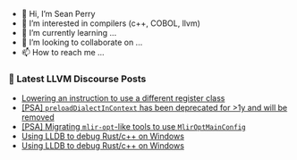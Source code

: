 - 👋 Hi, I’m Sean Perry
- 👀 I’m interested in compilers (c++, COBOL, llvm)
- 🌱 I’m currently learning ...
- 💞️ I’m looking to collaborate on ...
- 📫 How to reach me ...

<!---
s66perry/s66perry is a ✨ special ✨ repository because its `README.md` (this file) appears on your GitHub profile.
You can click the Preview link to take a look at your changes.
--->
### 📕 Latest LLVM Discourse Posts

<!-- DISCOURSE-LLVM:START -->
- [Lowering an instruction to use a different register class](https://discourse.llvm.org/t/lowering-an-instruction-to-use-a-different-register-class/70151#post_1)
- [[PSA] `preloadDialectInContext` has been deprecated for &gt;1y and will be removed](https://discourse.llvm.org/t/psa-preloaddialectincontext-has-been-deprecated-for-1y-and-will-be-removed/68992#post_3)
- [[PSA] Migrating `mlir-opt`-like tools to use `MlirOptMainConfig`](https://discourse.llvm.org/t/psa-migrating-mlir-opt-like-tools-to-use-mliroptmainconfig/68991#post_3)
- [Using LLDB to debug Rust/c++ on Windows](https://discourse.llvm.org/t/using-lldb-to-debug-rust-c-on-windows/70149#post_3)
- [Using LLDB to debug Rust/c++ on Windows](https://discourse.llvm.org/t/using-lldb-to-debug-rust-c-on-windows/70149#post_2)
<!-- DISCOURSE-LLVM:END -->
